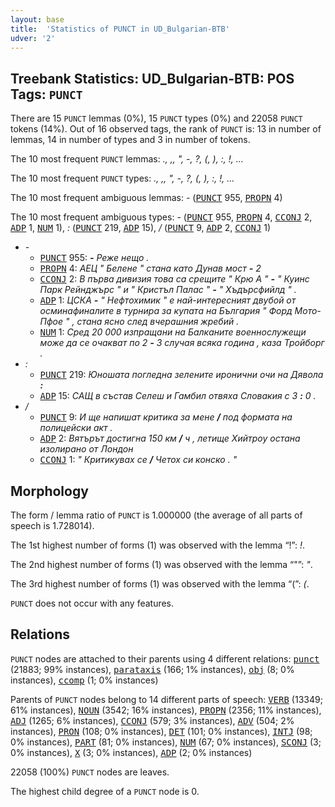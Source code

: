 ```yaml
---
layout: base
title:  'Statistics of PUNCT in UD_Bulgarian-BTB'
udver: '2'
---
```


## Treebank Statistics: UD_Bulgarian-BTB: POS Tags: `PUNCT`

There are 15 `PUNCT` lemmas (0%), 15 `PUNCT` types (0%) and 22058 `PUNCT` tokens (14%).
Out of 16 observed tags, the rank of `PUNCT` is: 13 in number of lemmas, 14 in number of types and 3 in number of tokens.

The 10 most frequent `PUNCT` lemmas: <em>., ,, ", -, ?, (, ), :, !, ...</em>

The 10 most frequent `PUNCT` types:  <em>., ,, ", -, ?, (, ), :, !, ...</em>

The 10 most frequent ambiguous lemmas: <em>-</em> (<tt><a href="bg_btb-pos-PUNCT.html">PUNCT</a></tt> 955, <tt><a href="bg_btb-pos-PROPN.html">PROPN</a></tt> 4)

The 10 most frequent ambiguous types:  <em>-</em> (<tt><a href="bg_btb-pos-PUNCT.html">PUNCT</a></tt> 955, <tt><a href="bg_btb-pos-PROPN.html">PROPN</a></tt> 4, <tt><a href="bg_btb-pos-CCONJ.html">CCONJ</a></tt> 2, <tt><a href="bg_btb-pos-ADP.html">ADP</a></tt> 1, <tt><a href="bg_btb-pos-NUM.html">NUM</a></tt> 1), <em>:</em> (<tt><a href="bg_btb-pos-PUNCT.html">PUNCT</a></tt> 219, <tt><a href="bg_btb-pos-ADP.html">ADP</a></tt> 15), <em>/</em> (<tt><a href="bg_btb-pos-PUNCT.html">PUNCT</a></tt> 9, <tt><a href="bg_btb-pos-ADP.html">ADP</a></tt> 2, <tt><a href="bg_btb-pos-CCONJ.html">CCONJ</a></tt> 1)


* <em>-</em>
  * <tt><a href="bg_btb-pos-PUNCT.html">PUNCT</a></tt> 955: <em><b>-</b> Реже нещо .</em>
  * <tt><a href="bg_btb-pos-PROPN.html">PROPN</a></tt> 4: <em>АЕЦ " Белене " стана като Дунав мост <b>-</b> 2</em>
  * <tt><a href="bg_btb-pos-CCONJ.html">CCONJ</a></tt> 2: <em>В първа дивизия това са срещите " Крю А " <b>-</b> " Куинс Парк Рейнджърс " и " Кристъл Палас " <b>-</b> " Хъдърсфийлд " .</em>
  * <tt><a href="bg_btb-pos-ADP.html">ADP</a></tt> 1: <em>ЦСКА <b>-</b> " Нефтохимик " е най-интересният двубой от осминафиналите в турнира за купата на България " Форд Мото-Пфое " , стана ясно след вчерашния жребий .</em>
  * <tt><a href="bg_btb-pos-NUM.html">NUM</a></tt> 1: <em>Сред 20 000 изпращани на Балканите военнослужещи може да се очакват по 2 <b>-</b> 3 случая всяка година , каза Тройборг .</em>
* <em>:</em>
  * <tt><a href="bg_btb-pos-PUNCT.html">PUNCT</a></tt> 219: <em>Юношата погледна зелените иронични очи на Дявола <b>:</b></em>
  * <tt><a href="bg_btb-pos-ADP.html">ADP</a></tt> 15: <em>САЩ в състав Селеш и Гамбил отвяха Словакия с 3 <b>:</b> 0 .</em>
* <em>/</em>
  * <tt><a href="bg_btb-pos-PUNCT.html">PUNCT</a></tt> 9: <em>И ще напишат критика за мене <b>/</b> под формата на полицейски акт .</em>
  * <tt><a href="bg_btb-pos-ADP.html">ADP</a></tt> 2: <em>Вятърът достигна 150 км <b>/</b> ч , летище Хийтроу остана изолирано от Лондон</em>
  * <tt><a href="bg_btb-pos-CCONJ.html">CCONJ</a></tt> 1: <em>" Критикувах се <b>/</b> Четох си конско . "</em>

## Morphology

The form / lemma ratio of `PUNCT` is 1.000000 (the average of all parts of speech is 1.728014).

The 1st highest number of forms (1) was observed with the lemma “!”: <em>!</em>.

The 2nd highest number of forms (1) was observed with the lemma “"”: <em>"</em>.

The 3rd highest number of forms (1) was observed with the lemma “(”: <em>(</em>.

`PUNCT` does not occur with any features.


## Relations

`PUNCT` nodes are attached to their parents using 4 different relations: <tt><a href="bg_btb-dep-punct.html">punct</a></tt> (21883; 99% instances), <tt><a href="bg_btb-dep-parataxis.html">parataxis</a></tt> (166; 1% instances), <tt><a href="bg_btb-dep-obj.html">obj</a></tt> (8; 0% instances), <tt><a href="bg_btb-dep-ccomp.html">ccomp</a></tt> (1; 0% instances)

Parents of `PUNCT` nodes belong to 14 different parts of speech: <tt><a href="bg_btb-pos-VERB.html">VERB</a></tt> (13349; 61% instances), <tt><a href="bg_btb-pos-NOUN.html">NOUN</a></tt> (3542; 16% instances), <tt><a href="bg_btb-pos-PROPN.html">PROPN</a></tt> (2356; 11% instances), <tt><a href="bg_btb-pos-ADJ.html">ADJ</a></tt> (1265; 6% instances), <tt><a href="bg_btb-pos-CCONJ.html">CCONJ</a></tt> (579; 3% instances), <tt><a href="bg_btb-pos-ADV.html">ADV</a></tt> (504; 2% instances), <tt><a href="bg_btb-pos-PRON.html">PRON</a></tt> (108; 0% instances), <tt><a href="bg_btb-pos-DET.html">DET</a></tt> (101; 0% instances), <tt><a href="bg_btb-pos-INTJ.html">INTJ</a></tt> (98; 0% instances), <tt><a href="bg_btb-pos-PART.html">PART</a></tt> (81; 0% instances), <tt><a href="bg_btb-pos-NUM.html">NUM</a></tt> (67; 0% instances), <tt><a href="bg_btb-pos-SCONJ.html">SCONJ</a></tt> (3; 0% instances), <tt><a href="bg_btb-pos-X.html">X</a></tt> (3; 0% instances), <tt><a href="bg_btb-pos-ADP.html">ADP</a></tt> (2; 0% instances)

22058 (100%) `PUNCT` nodes are leaves.

The highest child degree of a `PUNCT` node is 0.

